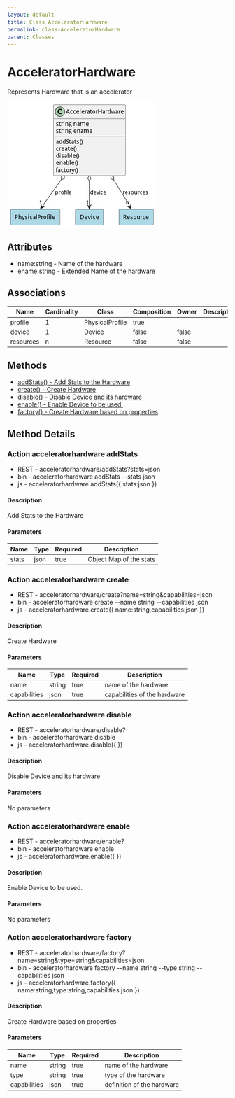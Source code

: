 ```yaml
---
layout: default
title: Class AcceleratorHardware
permalink: class-AcceleratorHardware
parent: Classes
---
```


# AcceleratorHardware

Represents Hardware that is an accelerator

![Logical Diagram](./logical.png)

## Attributes

* name:string - Name of the hardware
* ename:string - Extended Name of the hardware


## Associations

| Name | Cardinality | Class | Composition | Owner | Description |
| --- | --- | --- | --- | --- | --- |
| profile | 1 | PhysicalProfile | true |  |  |
| device | 1 | Device | false | false |  |
| resources | n | Resource | false | false |  |







## Methods
* [addStats() - Add Stats to the Hardware](#action-addStats)
* [create() - Create Hardware](#action-create)
* [disable() - Disable Device and its hardware](#action-disable)
* [enable() - Enable Device to be used.](#action-enable)
* [factory() - Create Hardware based on properties](#action-factory)


<h2>Method Details</h2>
    
### Action acceleratorhardware addStats



* REST - acceleratorhardware/addStats?stats=json
* bin - acceleratorhardware addStats --stats json
* js - acceleratorhardware.addStats({ stats:json })

#### Description
Add Stats to the Hardware

#### Parameters

| Name | Type | Required | Description |
|---|---|---|---|
| stats | json |true | Object Map of the stats |




### Action acceleratorhardware create



* REST - acceleratorhardware/create?name=string&amp;capabilities=json
* bin - acceleratorhardware create --name string --capabilities json
* js - acceleratorhardware.create({ name:string,capabilities:json })

#### Description
Create Hardware

#### Parameters

| Name | Type | Required | Description |
|---|---|---|---|
| name | string |true | name of the hardware |
| capabilities | json |true | capabilities of the hardware |




### Action acceleratorhardware disable



* REST - acceleratorhardware/disable?
* bin - acceleratorhardware disable 
* js - acceleratorhardware.disable({  })

#### Description
Disable Device and its hardware

#### Parameters

No parameters



### Action acceleratorhardware enable



* REST - acceleratorhardware/enable?
* bin - acceleratorhardware enable 
* js - acceleratorhardware.enable({  })

#### Description
Enable Device to be used.

#### Parameters

No parameters



### Action acceleratorhardware factory



* REST - acceleratorhardware/factory?name=string&amp;type=string&amp;capabilities=json
* bin - acceleratorhardware factory --name string --type string --capabilities json
* js - acceleratorhardware.factory({ name:string,type:string,capabilities:json })

#### Description
Create Hardware based on properties

#### Parameters

| Name | Type | Required | Description |
|---|---|---|---|
| name | string |true | name of the hardware |
| type | string |true | type of the hardware |
| capabilities | json |true | definition of the hardware |





